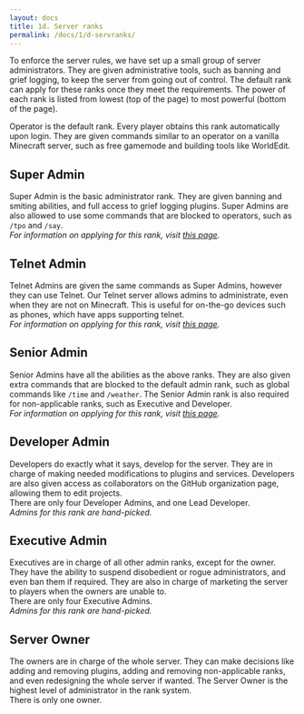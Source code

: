 ```yaml
---
layout: docs
title: 1d. Server ranks
permalink: /docs/1/d-servranks/
---
```

To enforce the server rules, we have set up a small group of server administrators. They are given administrative tools, such as banning and grief logging, to keep the
server from going out of control. The default rank can apply for these ranks once they meet the requirements.
The power of each rank is listed from lowest (top of the page) to most powerful (bottom of the page).

Operator is the default rank. Every player obtains this rank automatically upon login. They are given commands similar to an operator on a vanilla Minecraft server, such as
free gamemode and building tools like WorldEdit.

## Super Admin
Super Admin is the basic administrator rank. They are given banning and smiting abilities, and full access to grief logging plugins. Super Admins are also allowed
to use some commands that are blocked to operators, such as `/tpo` and `/say`.
<br>
_For information on applying for this rank, visit [this page](https://github.com/ShadowGA/shadowga.github.io/wiki/Applying-for-Super-Admin)._

## Telnet Admin
Telnet Admins are given the same commands as Super Admins, however they can use Telnet. Our Telnet server allows admins to administrate, even when they are not on Minecraft.
This is useful for on-the-go devices such as phones, which have apps supporting telnet.
<br>
_For information on applying for this rank, visit [this page](https://github.com/ShadowGA/shadowga.github.io/wiki/Applying-for-Telnet-Admin)._

## Senior Admin
Senior Admins have all the abilities as the above ranks. They are also given extra commands that are blocked to the default admin rank, such as global commands like `/time` and `/weather`.
The Senior Admin rank is also required for non-applicable ranks, such as Executive and Developer.
<br>
_For information on applying for this rank, visit [this page](https://github.com/ShadowGA/shadowga.github.io/wiki/Applying-for-Senior-Admin)._

## Developer Admin
Developers do exactly what it says, develop for the server. They are in charge of making needed modifications to plugins and services. Developers are also given access as collaborators on the
GitHub organization page, allowing them to edit projects.
<br>
There are only four Developer Admins, and one Lead Developer.
<br>
_Admins for this rank are hand-picked._

## Executive Admin
Executives are in charge of all other admin ranks, except for the owner. They have the ability to suspend disobedient or rogue administrators, and even ban them if required. They are also
in charge of marketing the server to players when the owners are unable to.
<br>
There are only four Executive Admins.
<br>
_Admins for this rank are hand-picked._

## Server Owner
The owners are in charge of the whole server. They can make decisions like adding and removing plugins, adding and removing non-applicable ranks, and even redesigning the whole server if
wanted. The Server Owner is the highest level of administrator in the rank system.
<br>
There is only one owner.
<br>
